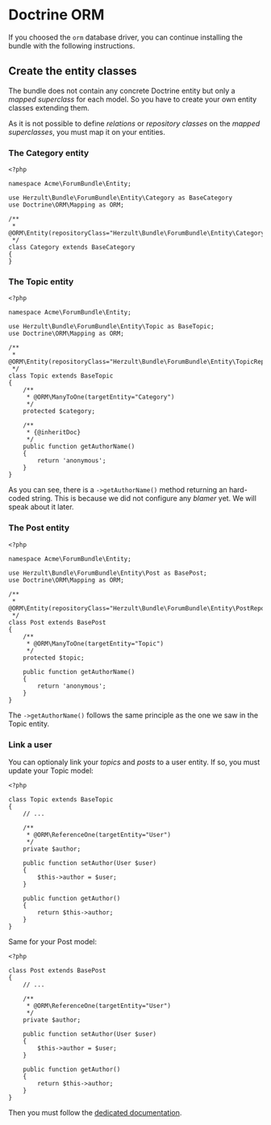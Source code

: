 Doctrine ORM
============

If you choosed the `orm` database driver, you can continue installing the
bundle with the following instructions.

Create the entity classes
-------------------------

The bundle does not contain any concrete Doctrine entity but only a _mapped
superclass_ for each model. So you have to create your own entity classes
extending them.

As it is not possible to define _relations_ or _repository classes_ on the
_mapped superclasses_, you must map it on your entities.

### The Category entity

    <?php

    namespace Acme\ForumBundle\Entity;

    use Herzult\Bundle\ForumBundle\Entity\Category as BaseCategory
    use Doctrine\ORM\Mapping as ORM;

    /**
     * @ORM\Entity(repositoryClass="Herzult\Bundle\ForumBundle\Entity\CategoryRepository")
     */
    class Category extends BaseCategory
    {
    }

### The Topic entity


    <?php

    namespace Acme\ForumBundle\Entity;

    use Herzult\Bundle\ForumBundle\Entity\Topic as BaseTopic;
    use Doctrine\ORM\Mapping as ORM;

    /**
     * @ORM\Entity(repositoryClass="Herzult\Bundle\ForumBundle\Entity\TopicRepository")
     */
    class Topic extends BaseTopic
    {
        /**
         * @ORM\ManyToOne(targetEntity="Category")
         */
        protected $category;

        /**
         * {@inheritDoc}
         */
        public function getAuthorName()
        {
            return 'anonymous';
        }
    }

As you can see, there is a `->getAuthorName()` method returning an hard-coded
string. This is because we did not configure any _blamer_ yet. We will speak
about it later.

### The Post entity

    <?php

    namespace Acme\ForumBundle\Entity;

    use Herzult\Bundle\ForumBundle\Entity\Post as BasePost;
    use Doctrine\ORM\Mapping as ORM;

    /**
     * @ORM\Entity(repositoryClass="Herzult\Bundle\ForumBundle\Entity\PostRepository")
     */
    class Post extends BasePost
    {
        /**
         * @ORM\ManyToOne(targetEntity="Topic")
         */
        protected $topic;

        public function getAuthorName()
        {
            return 'anonymous';
        }
    }

The `->getAuthorName()` follows the same principle as the one we saw in the
Topic entity.

### Link a user

You can optionaly link your _topics_ and _posts_ to a user entity. If so, you
must update your Topic model:

    <?php

    class Topic extends BaseTopic
    {
        // ...

        /**
         * @ORM\ReferenceOne(targetEntity="User")
         */
        private $author;

        public function setAuthor(User $user)
        {
            $this->author = $user;
        }

        public function getAuthor()
        {
            return $this->author;
        }
    }

Same for your Post model:

    <?php

    class Post extends BasePost
    {
        // ...

        /**
         * @ORM\ReferenceOne(targetEntity="User")
         */
        private $author;

        public function setAuthor(User $user)
        {
            $this->author = $user;
        }

        public function getAuthor()
        {
            return $this->author;
        }
    }

Then you must follow the [dedicated documentation][link-user-model].

[link-user-model]: link-user-model.markdown
